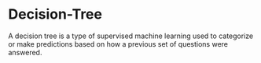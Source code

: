 # Decision-Tree
A decision tree is a type of supervised machine learning used to categorize or make predictions based on how a previous set of questions were answered.
